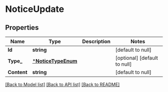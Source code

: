 # NoticeUpdate

## Properties
Name | Type | Description | Notes
------------ | ------------- | ------------- | -------------
**Id** | **string** |  | [default to null]
**Type_** | [***NoticeTypeEnum**](NoticeTypeEnum.md) |  | [optional] [default to null]
**Content** | **string** |  | [default to null]

[[Back to Model list]](../README.md#documentation-for-models) [[Back to API list]](../README.md#documentation-for-api-endpoints) [[Back to README]](../README.md)

